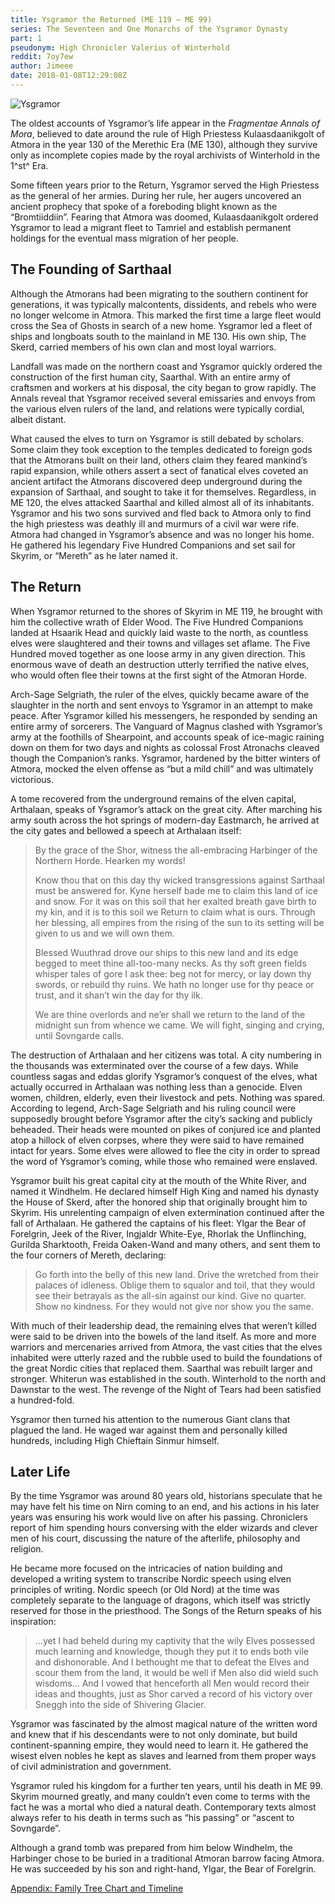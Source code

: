 ```yaml
---
title: Ysgramor the Returned (ME 119 — ME 99)
series: The Seventeen and One Monarchs of the Ysgramor Dynasty
part: 1
pseudonym: High Chronicler Valerius of Winterhold
reddit: 7oy7ew
author: Jimeee
date: 2018-01-08T12:29:08Z
---
```


![Ysgramor][banner]

The oldest accounts of Ysgramor’s life appear in the _Fragmentae Annals of_
_Mora_, believed to date around the rule of High Priestess Kulaasdaanikgolt of
Atmora in the year 130 of the Merethic Era (ME 130), although they survive only
as incomplete copies made by the royal archivists of Winterhold in the 1^st^
Era.

Some fifteen years prior to the Return, Ysgramor served the High Priestess as
the general of her armies. During her rule, her augers uncovered an ancient
prophecy that spoke of a foreboding blight known as the “Bromtiiddiin”. Fearing
that Atmora was doomed, Kulaasdaanikgolt ordered Ysgramor to lead a migrant
fleet to Tamriel and establish permanent holdings for the eventual mass
migration of her people.

## The Founding of Sarthaal

Although the Atmorans had been migrating to the southern continent for
generations, it was typically malcontents, dissidents, and rebels who were no
longer welcome in Atmora. This marked the first time a large fleet would cross
the Sea of Ghosts in search of a new home. Ysgramor led a fleet of ships and
longboats south to the mainland in ME 130. His own ship, The Skerd, carried
members of his own clan and most loyal warriors.

Landfall was made on the northern coast and Ysgramor quickly ordered the
construction of the first human city, Saarthal. With an entire army of craftsmen
and workers at his disposal, the city began to grow rapidly. The Annals reveal
that Ysgramor received several emissaries and envoys from the various elven
rulers of the land, and relations were typically cordial, albeit distant.

What caused the elves to turn on Ysgramor is still debated by scholars. Some
claim they took exception to the temples dedicated to foreign gods that the
Atmorans built on their land, others claim they feared mankind’s rapid
expansion, while others assert a sect of fanatical elves coveted an ancient
artifact the Atmorans discovered deep underground during the expansion of
Sarthaal, and sought to take it for themselves. Regardless, in ME 120, the elves
attacked Saarthal and killed almost all of its inhabitants. Ysgramor and his two
sons survived and fled back to Atmora only to find the high priestess was
deathly ill and murmurs of a civil war were rife. Atmora had changed in
Ysgramor’s absence and was no longer his home. He gathered his legendary Five
Hundred Companions and set sail for Skyrim, or “Mereth” as he later named it.

## The Return

When Ysgramor returned to the shores of Skyrim in ME 119, he brought with him
the collective wrath of Elder Wood. The Five Hundred Companions landed at
Hsaarik Head and quickly laid waste to the north, as countless elves were
slaughtered and their towns and villages set aflame. The Five Hundred moved
together as one loose army in any given direction. This enormous wave of death
an destruction utterly terrified the native elves, who would often flee their
towns at the first sight of the Atmoran Horde.

Arch-Sage Selgriath, the ruler of the elves, quickly became aware of the
slaughter in the north and sent envoys to Ysgramor in an attempt to make peace.
After Ysgramor killed his messengers, he responded by sending an entire army of
sorcerers. The Vanguard of Magnus clashed with Ysgramor’s army at the foothills
of Shearpoint, and accounts speak of ice-magic raining down on them for two days
and nights as colossal Frost Atronachs cleaved though the Companion’s ranks.
Ysgramor, hardened by the bitter winters of Atmora, mocked the elven offense as
“but a mild chill” and was ultimately victorious.

A tome recovered from the underground remains of the elven capital, Arthalaan,
speaks of Ysgramor’s attack on the great city. After marching his army south
across the hot springs of modern-day Eastmarch, he arrived at the city gates and
bellowed a speech at Arthalaan itself:

> By the grace of the Shor, witness the all-embracing Harbinger of the Northern
> Horde. Hearken my words!
>
> Know thou that on this day thy wicked transgressions against Sarthaal must be
> answered for. Kyne herself bade me to claim this land of ice and snow. For it
> was on this soil that her exalted breath gave birth to my kin, and it is to
> this soil we Return to claim what is ours. Through her blessing, all empires
> from the rising of the sun to its setting will be given to us and we will own
> them.
>
> Blessed Wuuthrad drove our ships to this new land and its edge begged to meet
> thine all-too-many necks. As thy soft green fields whisper tales of gore I ask
> thee: beg not for mercy, or lay down thy swords, or rebuild thy ruins. We hath
> no longer use for thy peace or trust, and it shan’t win the day for thy ilk.
>
> We are thine overlords and ne’er shall we return to the land of the midnight
> sun from whence we came. We will fight, singing and crying, until Sovngarde
> calls.

The destruction of Arthalaan and her citizens was total. A city numbering in the
thousands was exterminated over the course of a few days. While countless sagas
and eddas glorify Ysgramor’s conquest of the elves, what actually occurred in
Arthalaan was nothing less than a genocide. Elven women, children, elderly, even
their livestock and pets. Nothing was spared. According to legend, Arch-Sage
Selgriath and his ruling council were supposedly brought before Ysgramor after
the city’s sacking and publicly beheaded. Their heads were mounted on pikes of
conjured ice and planted atop a hillock of elven corpses, where they were said
to have remained intact for years. Some elves were allowed to flee the city in
order to spread the word of Ysgramor’s coming, while those who remained were
enslaved.

Ysgramor built his great capital city at the mouth of the White River, and named
it Windhelm. He declared himself High King and named his dynasty the House of
Skerd, after the honored ship that originally brought him to Skyrim. His
unrelenting campaign of elven extermination continued after the fall of
Arthalaan. He gathered the captains of his fleet: Ylgar the Bear of Forelgrin,
Jeek of the River, Ingjaldr White-Eye, Rhorlak the Unflinching, Gurilda
Sharktooth, Freida Oaken-Wand and many others, and sent them to the four corners
of Mereth, declaring:

> Go forth into the belly of this new land. Drive the wretched from their
> palaces of idleness. Oblige them to squalor and toil, that they would see
> their betrayals as the all-sin against our kind. Give no quarter. Show no
> kindness. For they would not give nor show you the same.

With much of their leadership dead, the remaining elves that weren’t killed were
said to be driven into the bowels of the land itself. As more and more warriors
and mercenaries arrived from Atmora, the vast cities that the elves inhabited
were utterly razed and the rubble used to build the foundations of the great
Nordic cities that replaced them. Saarthal was rebuilt larger and stronger.
Whiterun was established in the south. Winterhold to the north and Dawnstar to
the west. The revenge of the Night of Tears had been satisfied a hundred-fold.

Ysgramor then turned his attention to the numerous Giant clans that plagued the
land. He waged war against them and personally killed hundreds, including High
Chieftain Sinmur himself.

## Later Life

By the time Ysgramor was around 80 years old, historians speculate that he may
have felt his time on Nirn coming to an end, and his actions in his later years
was ensuring his work would live on after his passing. Chroniclers report of him
spending hours conversing with the elder wizards and clever men of his court,
discussing the nature of the afterlife, philosophy and religion.

He became more focused on the intricacies of nation building and developed a
writing system to transcribe Nordic speech using elven principles of writing.
Nordic speech (or Old Nord) at the time was completely separate to the language
of dragons, which itself was strictly reserved for those in the priesthood. The
Songs of the Return speaks of his inspiration:

> …yet I had beheld during my captivity that the wily Elves possessed much
> learning and knowledge, though they put it to ends both vile and dishonorable.
> And I bethought me that to defeat the Elves and scour them from the land, it
> would be well if Men also did wield such wisdoms… And I vowed that henceforth
> all Men would record their ideas and thoughts, just as Shor carved a record of
> his victory over Sneggh into the side of Shivering Glacier.

Ysgramor was fascinated by the almost magical nature of the written word and
knew that if his descendants were to not only dominate, but build
continent-spanning empire, they would need to learn it. He gathered the wisest
elven nobles he kept as slaves and learned from them proper ways of civil
administration and government.

Ysgramor ruled his kingdom for a further ten years, until his death in ME 99.
Skyrim mourned greatly, and many couldn’t even come to terms with the fact he
was a mortal who died a natural death. Contemporary texts almost always refer to
his death in terms such as “his passing” or “ascent to Sovngarde”.

Although a grand tomb was prepared from him below Windhelm, the Harbinger chose
to be buried in a traditional Atmoran barrow facing Atmora. He was succeeded by
his son and right-hand, Ylgar, the Bear of Forelgrin.

[Appendix: Family Tree Chart and Timeline][appendix]

[appendix]: https://en.uesp.net/wiki/User:Jimeee/Fiction/YsgramorDynasty
[banner]: ./7oy7ew/banner-ysgramor.png
